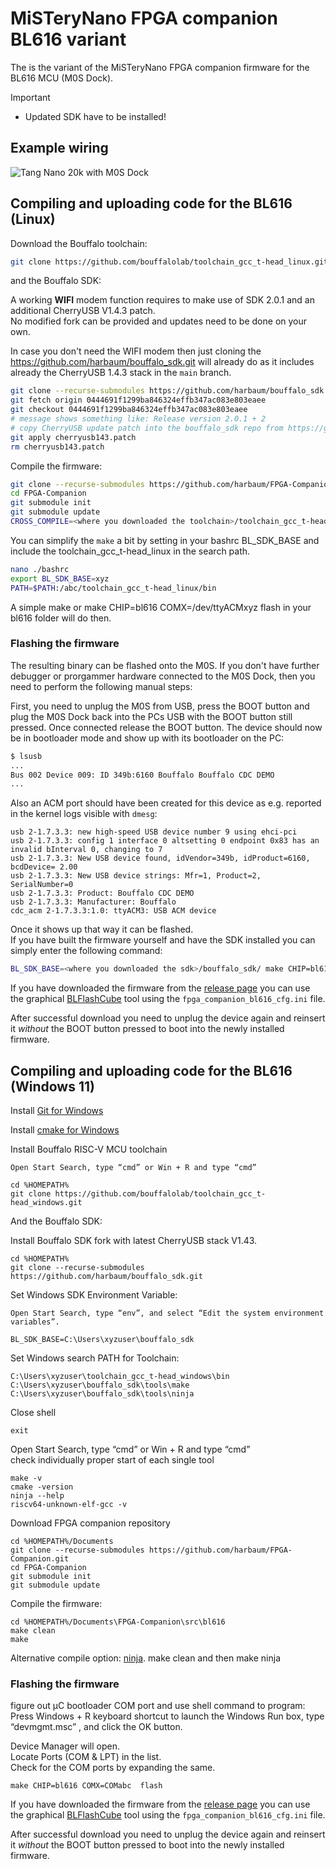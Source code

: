 # MiSTeryNano FPGA companion BL616 variant

The is the variant of the MiSTeryNano FPGA companion firmware
for the BL616 MCU (M0S Dock).

> [!IMPORTANT]
> * Updated SDK have to be installed!  

## Example wiring

![Tang Nano 20k with M0S Dock](m0s_dock_tn20k.png)  

## Compiling and uploading code for the BL616 (Linux)

Download the Bouffalo toolchain:

```bash
git clone https://github.com/bouffalolab/toolchain_gcc_t-head_linux.git
```

and the Bouffalo SDK:  

A working **WIFI** modem function requires to make use of SDK 2.0.1 and an additional CherryUSB V1.4.3 patch.  
No modified fork can be provided and updates need to be done on your own.  

In case you don't need the WIFI modem then just cloning the https://github.com/harbaum/bouffalo_sdk.git will already do as it includes already the CherryUSB 1.4.3 stack in the ```main``` branch.

```bash
git clone --recurse-submodules https://github.com/harbaum/bouffalo_sdk.git
git fetch origin 0444691f1299ba846324effb347ac083e803eaee  
git checkout 0444691f1299ba846324effb347ac083e803eaee 
# message shows something like: Release version 2.0.1 + 2 
# copy CherryUSB update patch into the bouffalo_sdk repo from https://github.com/harbaum/bouffalo_sdk/releases
git apply cherryusb143.patch
rm cherryusb143.patch
```

Compile the firmware:

```bash
git clone --recurse-submodules https://github.com/harbaum/FPGA-Companion.git
cd FPGA-Companion
git submodule init
git submodule update
CROSS_COMPILE=<where you downloaded the toolchain>/toolchain_gcc_t-head_linux/bin/riscv64-unknown-elf- BL_SDK_BASE=<where you downloaded the sdk>/bouffalo_sdk/ make
```

You can simplify the ```make``` a bit by setting in your bashrc BL_SDK_BASE and include the toolchain_gcc_t-head_linux in the search path.

```bash
nano ./bashrc
export BL_SDK_BASE=xyz 
PATH=$PATH:/abc/toolchain_gcc_t-head_linux/bin
```

A simple make or make CHIP=bl616 COMX=/dev/ttyACMxyz flash in your bl616 folder will do then.

### Flashing the firmware

The resulting binary can be flashed onto the M0S. If you don't have
further debugger or prorgammer hardware connected to the M0S Dock, then
you need to perform the following manual steps:

First, you need to unplug the M0S from USB, press the BOOT button and plug the M0S Dock back into the PCs USB with the
BOOT button still pressed. Once connected release the BOOT button. The device
should now be in bootloader mode and show up with its bootloader on the PC:

```bash
$ lsusb
...
Bus 002 Device 009: ID 349b:6160 Bouffalo Bouffalo CDC DEMO
...
```

Also an ACM port should have been created for this device as e.g.
reported in the kernel logs visible with ```dmesg```:

```text
usb 2-1.7.3.3: new high-speed USB device number 9 using ehci-pci
usb 2-1.7.3.3: config 1 interface 0 altsetting 0 endpoint 0x83 has an invalid bInterval 0, changing to 7
usb 2-1.7.3.3: New USB device found, idVendor=349b, idProduct=6160, bcdDevice= 2.00
usb 2-1.7.3.3: New USB device strings: Mfr=1, Product=2, SerialNumber=0
usb 2-1.7.3.3: Product: Bouffalo CDC DEMO
usb 2-1.7.3.3: Manufacturer: Bouffalo
cdc_acm 2-1.7.3.3:1.0: ttyACM3: USB ACM device
```

Once it shows up that way it can be flashed.  
If you have built the firmware yourself and have the SDK installed you can simply enter the following command:

```bash
BL_SDK_BASE=<where you downloaded the sdk>/bouffalo_sdk/ make CHIP=bl616 COMX=/dev/ttyACM3 flash
```

If you have downloaded the firmware from the [release page](https://github.com/harbaum/FPGA-Companion/releases) you can use the graphical [BLFlashCube](https://github.com/CherryUSB/bouffalo_sdk/tree/master/tools/bflb_tools/bouffalo_flash_cube) tool using the ```fpga_companion_bl616_cfg.ini``` file.

After successful download you need to unplug the device again and reinsert it *without* the BOOT button pressed to boot into the newly installed firmware.

## Compiling and uploading code for the BL616 (Windows 11)

Install [Git for Windows](https://gitforwindows.org)

Install [cmake for Windows](https://cmake.org/download)

Install Bouffalo RISC-V MCU toolchain

```shell
Open Start Search, type “cmd” or Win + R and type “cmd” 

cd %HOMEPATH%
git clone https://github.com/bouffalolab/toolchain_gcc_t-head_windows.git
```

And the Bouffalo SDK:  

Install Bouffalo SDK fork with latest CherryUSB stack V1.43.  

```shell
cd %HOMEPATH%
git clone --recurse-submodules https://github.com/harbaum/bouffalo_sdk.git
```

Set Windows SDK Environment Variable:  

```text
Open Start Search, type “env”, and select “Edit the system environment variables”.  
  
BL_SDK_BASE=C:\Users\xyzuser\bouffalo_sdk
```

Set Windows search PATH for Toolchain:  

```shell
C:\Users\xyzuser\toolchain_gcc_t-head_windows\bin
C:\Users\xyzuser\bouffalo_sdk\tools\make
C:\Users\xyzuser\bouffalo_sdk\tools\ninja
```

Close shell

```shell
exit
```

Open Start Search, type “cmd” or Win + R and type “cmd”  
check individually proper start of each single tool

```shell
make -v
cmake -version
ninja --help
riscv64-unknown-elf-gcc -v
```

Download FPGA companion repository

```shell
cd %HOMEPATH%/Documents
git clone --recurse-submodules https://github.com/harbaum/FPGA-Companion.git
cd FPGA-Companion
git submodule init
git submodule update
```

Compile the firmware:  

```shell
cd %HOMEPATH%/Documents\FPGA-Companion\src\bl616
make clean
make
```

Alternative compile option: [ninja](https://ninja-build.org). make clean and then make ninja

### Flashing the firmware

figure out µC bootloader COM port and use shell command to program:  
Press Windows + R keyboard shortcut to launch the Windows Run box, type “devmgmt.msc” , and click the OK button.  

Device Manager will open.  
Locate Ports (COM & LPT) in the list.  
Check for the COM ports by expanding the same.  

```shell
make CHIP=bl616 COMX=COMabc  flash
```

If you have downloaded the firmware from the [release page](https://github.com/harbaum/FPGA-Companion/releases) you can use the graphical [BLFlashCube](https://github.com/CherryUSB/bouffalo_sdk/tree/master/tools/bflb_tools/bouffalo_flash_cube) tool using the ```fpga_companion_bl616_cfg.ini``` file.

After successful download you need to unplug the device again and reinsert it *without* the BOOT button pressed to boot into the newly installed firmware.
